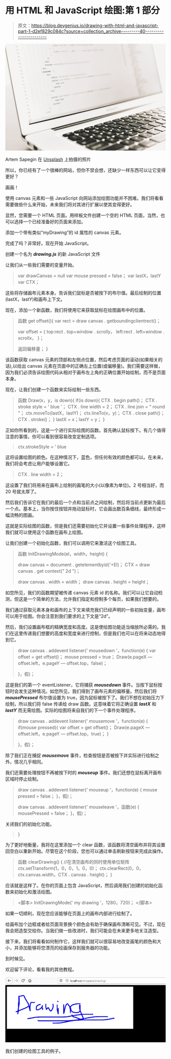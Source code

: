 # 用 HTML 和 JavaScript 绘图:第 1 部分

> 原文：<https://blog.devgenius.io/drawing-with-html-and-javascript-part-1-d2ef829c084c?source=collection_archive---------40----------------------->

![](img/399417917d8023c06d2583984b946c40.png)

Artem Sapegin 在 [Unsplash](https://unsplash.com?utm_source=medium&utm_medium=referral) 上拍摄的照片

所以，你已经有了一个很棒的网站，但你不禁会想，还缺少一样东西可以让它变得更好？

画画！

使用 canvas 元素和一些 JavaScript 向网站添加绘图功能并不困难。我们将看看需要做些什么来开始，未来我们将对其进行扩展以使其变得更好。

显然，您需要一个 HTML 页面。用样板文件创建一个空的 HTML 页面，当然，也可以选择一个已经准备好的页面来添加。

添加一个带有类似“myDrawing”的 id 属性的 canvas 元素。

> <canvas id="”myDrawing”"></canvas>

完成了吗？非常好。现在开始 JavaScript。

创建一个名为 ***drawing.js*** 的新 JavaScript 文件

让我们从一些我们需要的变量开始。

> var drawCanvas = null
> var mouse pressed = false；
> var lastX，lastY
> var CTX；

这些将存储画布元素本身。告诉我们鼠标是否被按下的布尔值。最后绘制的位置(lastX，lastY)和画布上下文。

现在，添加一个新函数，我们将使用它来获取鼠标在绘图画布中的位置。

> 函数 get offset(){
> var rect = draw canvas . getboundingclientrect()；
> 
> var offset = {
> top:rect . top+window . scrolly，
> left:rect . left+window . scrollx，
> }；
> 
> 返回偏移量；
> }

该函数获取 canvas 元素的顶部和左侧点位置，然后考虑页面的滚动(如果相关的话),以给出 canvas 元素在页面中的正确左上位置(或偏移量)。我们需要这样做，因为我们必须告诉绘图代码从相对于画布左上角的正确位置开始绘制，而不是页面本身。

现在，让我们创建一个函数来实际绘制一些东西。

> 函数 Draw(x，y，is down){
> if(is down){
> CTX . begin path()；
> CTX . stroke style = ' blue '；
> CTX . line width = 2；
> CTX . line join = " round "；
> ctx.moveTo(lastX，lastY)；
> ctx.lineTo(x，y)；
> CTX . close path()；
> CTX . stroke()；
> }
> lastX = x；lastY = y；
> }

正如你所看到的，这是一个进行实际绘图的函数。首先确认鼠标按下。有几个值得注意的事情，你可以看到很容易改变定制选项。

> ctx.strokeStyle = ' blue

这将设置绘图的颜色。在这种情况下，蓝色，但任何有效的颜色都可以。在未来，我们将会考虑让用户能够设置它。

> CTX . line width = 2；

这设置了我们将用来在画布上绘制的画笔的大小(以像素为单位)。2 号相当好，而 20 号就太厚了。

然后我们告诉它在我们的最后一个点和当前点之间绘制，然后将当前点更新为最后一个点。基本上，当你按住按钮并拖动鼠标时，它会画出数百条细线，最终形成一幅流畅的图画。

这就是实际绘图的函数，但是我们还需要初始化它并设置一些事件处理程序，这样我们就可以使用这个函数在画布上绘图。

让我们创建一个初始化函数，我们可以调用它来激活这个绘图工具。

> 函数 InitDrawingMode(el，width，height) {
> 
> draw canvas = document . getelementbyid('+El)；
> CTX = draw canvas . get context(" 2d ")；
> 
> draw canvas . width = width；
> draw canvas . height = height；

如您所见，我们的函数期望被传递 canvas 元素 id 的名称。我们可以让它自动检测，但这是一个简单的方法，允许我们指定和控制多个每页，如果我们想要的。

我们通过获取元素本身和画布的上下文来填充我们已经声明的一些初始变量，画布可以用于绘图。你会注意到我们要求的上下文是“2d”。

然后，我们设置画布框的精确宽度和高度。这是使绘图功能适当缩放所必需的。我们在这里传递我们想要的高度和宽度来进行控制，但是我们也可以在将来动态地得到它。

> draw canvas . addevent listener(' mousedown '，function(e)
> {
> var offset = get offset()；
> mouse pressed = true；
> Draw(e.pageX — offset.left，e.pageY — offset.top，false)；
> 
> }，假)；

这是我们的第一个 eventListener，它将捕获 ***mousedown*** 事件。当按下鼠标按钮时会发生这种情况。如您所见，我们得到了画布元素的偏移量。然后我们将 ***mousePressed*** 布尔值设置为 true，因为鼠标被按下了。我们不想在初始压力下绘制，所以我们将 false 传递给 draw 函数。这意味着它将正确设置 ***lastX*** 和 ***lastY*** 而无需绘图。实际的绘图将来自我们的下一个事件处理程序。

> draw canvas . addevent listener(' mousemove '，function(e)
> {
> if(mouse pressed){
> var offset = get offset()；
> Draw(e.pageX — offset.left，e.pageY — offset.top，true)；
> }
> 
> }，假)；

除了我们正在捕捉 ***mousemove*** 事件，检查按钮是否被按下并实际进行绘制之外，情况几乎相同。

我们还需要处理按钮不再被按下时的 ***mouseup*** 事件。我们还想在鼠标离开画布区域时停止绘制。

> draw canvas . addevent listener(' mouseup '，function(e)
> {
> mouse pressed = false；
> }，假)；
> 
> draw canvas . addevent listener(' mouseleave '，函数(e)
> {
> mousePressed = false；
> }，假)；

关闭我们的初始化功能。

> }

为了更好地衡量，我将在这里添加一个 clear 函数，该函数将清空画布并将其设置回空白以重新开始。尽管在这个阶段，您也可以通过单击刷新按钮来完成此操作。

> 函数 clearDrawing() {
> //在清空画布的同时使用单位矩阵
> ctx.setTransform(1，0，0，1，0，0)；
> ctx.clearRect(0，0，ctx.canvas.width，CTX . canvas . height)；
> }

应该就是这样了。在你的页面上包含 JavaScript，然后调用我们创建的初始化函数来初始化和激活绘图。

> <脚本>
> InitDrawingMode(' my drawing '，1280，720)；
> </脚本>

如果一切顺利，现在您应该能够在页面上的画布内部进行绘制了。

给画布加个边框或者给页面背景换个颜色会有助于确保画布清晰可见。不过，现在我会把造型交给你。当我们做一些改进时，我们可能会在未来更多地关注造型。

接下来，我们将看看如何制作它，这样我们就可以很容易地改变画笔的颜色和大小，并添加能够将您漂亮的绘画保存到服务器的功能。

到时候见。

欢迎留下评论，看看我的其他教程。

![](img/10810f8a5bf7b9310f7aedce69a297f1.png)

我们创建的绘图工具的例子。